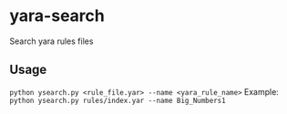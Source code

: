 # yara-search
Search yara rules files

## Usage
`python ysearch.py <rule_file.yar> --name <yara_rule_name>`
Example:
`python ysearch.py rules/index.yar --name Big_Numbers1`

